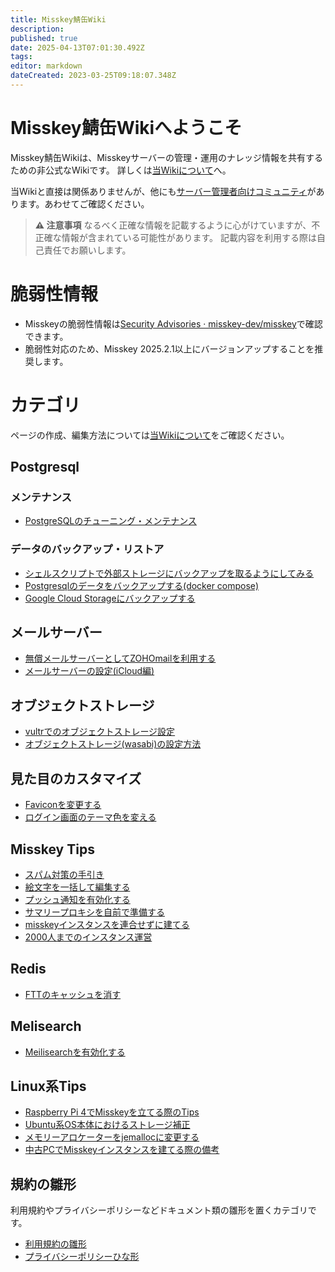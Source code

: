 ```yaml
---
title: Misskey鯖缶Wiki
description: 
published: true
date: 2025-04-13T07:01:30.492Z
tags: 
editor: markdown
dateCreated: 2023-03-25T09:18:07.348Z
---
```


# Misskey鯖缶Wikiへようこそ

Misskey鯖缶Wikiは、Misskeyサーバーの管理・運用のナレッジ情報を共有するための非公式なWikiです。
詳しくは[当Wikiについて](/about)へ。 

当Wikiと直接は関係ありませんが、他にも[サーバー管理者向けコミュニティ](/ref)があります。あわせてご確認ください。


> **:warning: 注意事項**
> なるべく正確な情報を記載するように心がけていますが、不正確な情報が含まれている可能性があります。
> 記載内容を利用する際は自己責任でお願いします。

# 脆弱性情報

- Misskeyの脆弱性情報は[Security Advisories · misskey-dev/misskey](https://github.com/misskey-dev/misskey/security/advisories)で確認できます。  
- 脆弱性対応のため、Misskey 2025.2.1以上にバージョンアップすることを推奨します。

# カテゴリ

ページの作成、編集方法については[当Wikiについて](/about)をご確認ください。

## Postgresql

### メンテナンス

- [PostgreSQLのチューニング・メンテナンス](postgresql/psql-tune)

### データのバックアップ・リストア

- [シェルスクリプトで外部ストレージにバックアップを取るようにしてみる](postgresql/backup-bash)
- [Postgresqlのデータをバックアップする(docker compose)](postgresql/online-backup-postgresql)
- [Google Cloud Storageにバックアップする](postgresql/gcs-backup)

## メールサーバー

- [無償メールサーバーとしてZOHOmailを利用する](misskey/enable-mail-zoho)
- [メールサーバーの設定(iCloud編)](misskey/mail-smtp-icloud)

## オブジェクトストレージ

- [vultrでのオブジェクトストレージ設定](misskey/vultrでのオブジェクトストレージ設定)
- [オブジェクトストレージ(wasabi)の設定方法](misskey/object-storage-wasabi)

## 見た目のカスタマイズ

- [Faviconを変更する](misskey/change-favicon)
- [ログイン画面のテーマ色を変える](misskey/change-theme-color)

## Misskey Tips

- [スパム対策の手引き](misskey/spam-countermeasure)
- [絵文字を一括して編集する](misskey/絵文字を一括して編集する)
- [プッシュ通知を有効化する](misskey/enable-push-notification)
- [サマリープロキシを自前で準備する](misskey/summaly-proxy)
- [misskeyインスタンスを連合せずに建てる](misskey/disable-federation)
- [2000人までのインスタンス運営](misskey/2k-instance)

## Redis

- [FTTのキャッシュを消す](redis/delete-ftt-keys)

## Melisearch

- [Meilisearchを有効化する](search/enable-meilisearch)

## Linux系Tips

- [Raspberry Pi 4でMisskeyを立てる際のTips](linux/misskey-on-raspberry-pi-4-tips)
- [Ubuntu系OS本体におけるストレージ補正](linux/ubuntu-storage-ajust)
- [メモリーアロケーターをjemallocに変更する](linux/memoryKanri)
- [中古PCでMisskeyインスタンスを建てる際の備考](linux/remarks-setup-misskey-oldpc)

## 規約の雛形

利用規約やプライバシーポリシーなどドキュメント類の雛形を置くカテゴリです。

- [利用規約の雛形](terms/kiyaku)
- [プライバシーポリシーひな形](terms/policy)
